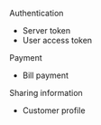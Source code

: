 Authentication
- Server token
- User access token

Payment
- Bill payment

Sharing information
- Customer profile
